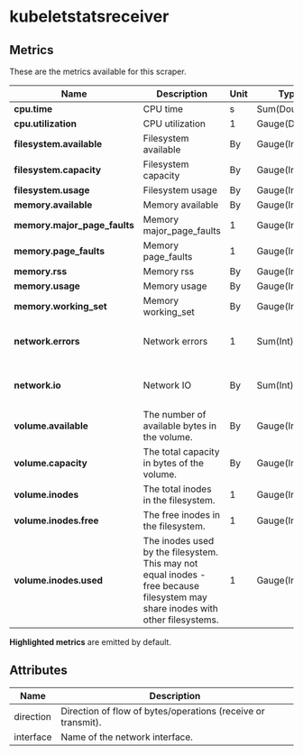 [comment]: <> (Code generated by mdatagen. DO NOT EDIT.)

# kubeletstatsreceiver

## Metrics

These are the metrics available for this scraper.

| Name | Description | Unit | Type | Attributes |
| ---- | ----------- | ---- | ---- | ---------- |
| **cpu.time** | CPU time | s | Sum(Double) | <ul> </ul> |
| **cpu.utilization** | CPU utilization | 1 | Gauge(Double) | <ul> </ul> |
| **filesystem.available** | Filesystem available | By | Gauge(Int) | <ul> </ul> |
| **filesystem.capacity** | Filesystem capacity | By | Gauge(Int) | <ul> </ul> |
| **filesystem.usage** | Filesystem usage | By | Gauge(Int) | <ul> </ul> |
| **memory.available** | Memory available | By | Gauge(Int) | <ul> </ul> |
| **memory.major_page_faults** | Memory major_page_faults | 1 | Gauge(Int) | <ul> </ul> |
| **memory.page_faults** | Memory page_faults | 1 | Gauge(Int) | <ul> </ul> |
| **memory.rss** | Memory rss | By | Gauge(Int) | <ul> </ul> |
| **memory.usage** | Memory usage | By | Gauge(Int) | <ul> </ul> |
| **memory.working_set** | Memory working_set | By | Gauge(Int) | <ul> </ul> |
| **network.errors** | Network errors | 1 | Sum(Int) | <ul> <li>interface</li> <li>direction</li> </ul> |
| **network.io** | Network IO | By | Sum(Int) | <ul> <li>interface</li> <li>direction</li> </ul> |
| **volume.available** | The number of available bytes in the volume. | By | Gauge(Int) | <ul> </ul> |
| **volume.capacity** | The total capacity in bytes of the volume. | By | Gauge(Int) | <ul> </ul> |
| **volume.inodes** | The total inodes in the filesystem. | 1 | Gauge(Int) | <ul> </ul> |
| **volume.inodes.free** | The free inodes in the filesystem. | 1 | Gauge(Int) | <ul> </ul> |
| **volume.inodes.used** | The inodes used by the filesystem. This may not equal inodes - free because filesystem may share inodes with other filesystems. | 1 | Gauge(Int) | <ul> </ul> |

**Highlighted metrics** are emitted by default.

## Attributes

| Name | Description |
| ---- | ----------- |
| direction | Direction of flow of bytes/operations (receive or transmit). |
| interface | Name of the network interface. |
